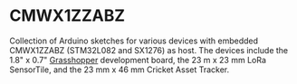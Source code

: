 # CMWX1ZZABZ
Collection of Arduino sketches for various devices with embedded CMWX1ZZABZ (STM32L082 and SX1276) as host. The devices include the 1.8" x 0.7" [Grasshopper](https://www.tindie.com/products/TleraCorp/grasshopper-lora-development-board/) development board, the 23 m x 23 mm LoRa SensorTile, and the 23 mm x 46 mm Cricket Asset Tracker.
